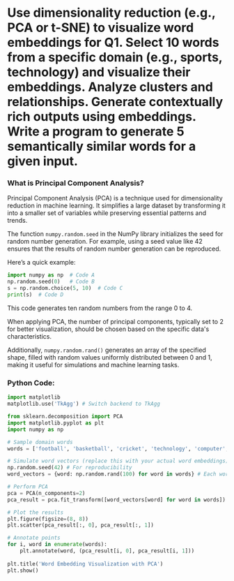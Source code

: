 # Use dimensionality reduction (e.g., PCA or t-SNE) to visualize word embeddings for Q1. Select 10 words from a specific domain (e.g., sports, technology) and visualize their embeddings. Analyze clusters and relationships. Generate contextually rich outputs using embeddings. Write a program to generate 5 semantically similar words for a given input.
### What is Principal Component Analysis?

Principal Component Analysis (PCA) is a technique used for dimensionality reduction in machine learning. It simplifies a large dataset by transforming it into a smaller set of variables while preserving essential patterns and trends.

The function `numpy.random.seed` in the NumPy library initializes the seed for random number generation. For example, using a seed value like 42 ensures that the results of random number generation can be reproduced.

Here’s a quick example:

```python
import numpy as np  # Code A
np.random.seed(0)   # Code B
s = np.random.choice(5, 10)  # Code C
print(s)  # Code D
```

This code generates ten random numbers from the range 0 to 4.

When applying PCA, the number of principal components, typically set to 2 for better visualization, should be chosen based on the specific data's characteristics.

Additionally, `numpy.random.rand()` generates an array of the specified shape, filled with random values uniformly distributed between 0 and 1, making it useful for simulations and machine learning tasks.

### Python Code:

```python
import matplotlib
matplotlib.use('TkAgg') # Switch backend to TkAgg

from sklearn.decomposition import PCA
import matplotlib.pyplot as plt
import numpy as np

# Sample domain words
words = ['football', 'basketball', 'cricket', 'technology', 'computer', 'robot', 'AI', 'cloud', 'python', 'data']

# Simulate word vectors (replace this with your actual word embeddings)
np.random.seed(42) # For reproducibility
word_vectors = {word: np.random.rand(100) for word in words} # Each word has a 100-dimensional vector

# Perform PCA
pca = PCA(n_components=2)
pca_result = pca.fit_transform([word_vectors[word] for word in words])

# Plot the results
plt.figure(figsize=(8, 8))
plt.scatter(pca_result[:, 0], pca_result[:, 1])

# Annotate points
for i, word in enumerate(words):
	plt.annotate(word, (pca_result[i, 0], pca_result[i, 1]))
	
plt.title('Word Embedding Visualization with PCA')
plt.show()
```
